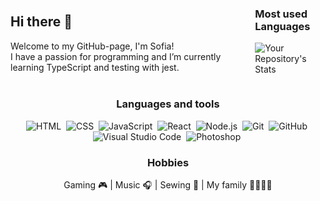 <div style="display: flex; flex-direction: row; justify-content: space-between; align-items: center;">
  
  <div>

  ## Hi there 👋

  Welcome to my GitHub-page, I'm Sofia! <br>
  I have a passion for programming and I’m currently learning TypeScript and testing with jest.

  </div>
  
  <div>

  ### Most used Languages

  ![Your Repository's Stats](https://github-readme-stats.vercel.app/api/top-langs/?username=herv3us&theme=blue-green)

  </div> 
  
 </div>



<div align=center>
  
### Languages and tools
![HTML](https://img.shields.io/badge/-HTML-05122A?style=flat&logo=HTML5)&nbsp;
![CSS](https://img.shields.io/badge/-CSS-05122A?style=flat&logo=CSS3&logoColor=1572B6)&nbsp;
![JavaScript](https://img.shields.io/badge/-JavaScript-05122A?style=flat&logo=javascript)&nbsp;
![React](https://img.shields.io/badge/-React-05122A?style=flat&logo=react)&nbsp;
![Node.js](https://img.shields.io/badge/-Node.js-05122A?style=flat&logo=node.js)&nbsp;
![Git](https://img.shields.io/badge/-Git-05122A?style=flat&logo=git)&nbsp;
![GitHub](https://img.shields.io/badge/-GitHub-05122A?style=flat&logo=github)&nbsp;
![Visual Studio Code](https://img.shields.io/badge/-Visual%20Studio%20Code-05122A?style=flat&logo=visual-studio-code&logoColor=007ACC)&nbsp;
![Photoshop](https://img.shields.io/badge/-Photoshop-05122A?style=flat&logo=adobe-photoshop)&nbsp;

### Hobbies

Gaming 🎮 | Music 🎧 | Sewing 🧵 | My family 👨‍👩‍👧‍👦
  
  </div>
  
  <div>
  
 

<!--
**herv3us/herv3us** is a ✨ _special_ ✨ repository because its `README.md` (this file) appears on your GitHub profile.

Here are some ideas to get you started:

- 🔭 I’m currently working on ...
- 🌱 I’m currently learning ...
- 👯 I’m looking to collaborate on ...
- 🤔 I’m looking for help with ...
- 💬 Ask me about ...
- 📫 How to reach me: ...
- 😄 Pronouns: ...
- ⚡ Fun fact: ...
-->
  </div>
